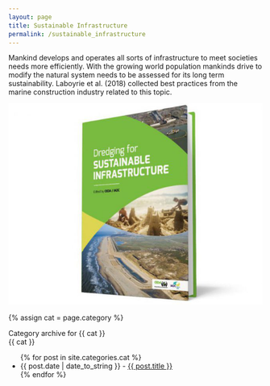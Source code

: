 ```yaml
---
layout: page
title: Sustainable Infrastructure
permalink: /sustainable_infrastructure
---
```


Mankind develops and operates all sorts of infrastructure to meet societies needs more efficiently. With the growing world population mankinds drive to modify the natural system needs to be assessed for its long term sustainability. Laboyrie et al. (2018) collected best practices from the marine construction industry related to this topic.

<img src="assets/images/Dredging_for_Sustainable_Infrastructure.png" alt="Dredging for Sustainable Infrastructure">

{% assign cat = page.category %}
<div class="category-archive">
  <div>
    <span class="title">Category archive for {{ cat }}</span>
  </div>
  <div>
    {{ cat }}
    <ul class="posts">
      {% for post in site.categories.cat %}
      <li><span>{{ post.date | date_to_string }} - </span> <a href="{{ post.url }}">{{ post.title }}</a></li>
      {% endfor %}
    </ul>
  </div>
</div>